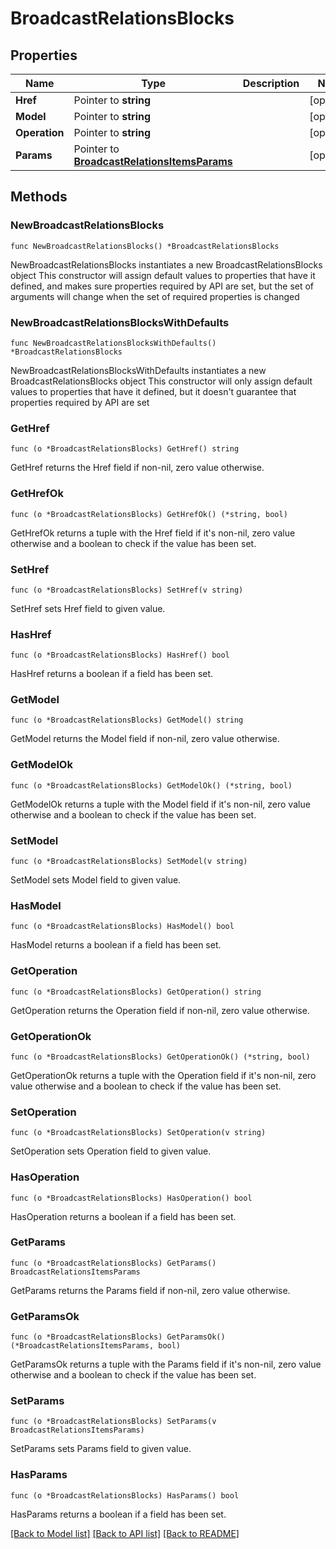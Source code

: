 # BroadcastRelationsBlocks

## Properties

Name | Type | Description | Notes
------------ | ------------- | ------------- | -------------
**Href** | Pointer to **string** |  | [optional] 
**Model** | Pointer to **string** |  | [optional] 
**Operation** | Pointer to **string** |  | [optional] 
**Params** | Pointer to [**BroadcastRelationsItemsParams**](BroadcastRelationsItemsParams.md) |  | [optional] 

## Methods

### NewBroadcastRelationsBlocks

`func NewBroadcastRelationsBlocks() *BroadcastRelationsBlocks`

NewBroadcastRelationsBlocks instantiates a new BroadcastRelationsBlocks object
This constructor will assign default values to properties that have it defined,
and makes sure properties required by API are set, but the set of arguments
will change when the set of required properties is changed

### NewBroadcastRelationsBlocksWithDefaults

`func NewBroadcastRelationsBlocksWithDefaults() *BroadcastRelationsBlocks`

NewBroadcastRelationsBlocksWithDefaults instantiates a new BroadcastRelationsBlocks object
This constructor will only assign default values to properties that have it defined,
but it doesn't guarantee that properties required by API are set

### GetHref

`func (o *BroadcastRelationsBlocks) GetHref() string`

GetHref returns the Href field if non-nil, zero value otherwise.

### GetHrefOk

`func (o *BroadcastRelationsBlocks) GetHrefOk() (*string, bool)`

GetHrefOk returns a tuple with the Href field if it's non-nil, zero value otherwise
and a boolean to check if the value has been set.

### SetHref

`func (o *BroadcastRelationsBlocks) SetHref(v string)`

SetHref sets Href field to given value.

### HasHref

`func (o *BroadcastRelationsBlocks) HasHref() bool`

HasHref returns a boolean if a field has been set.

### GetModel

`func (o *BroadcastRelationsBlocks) GetModel() string`

GetModel returns the Model field if non-nil, zero value otherwise.

### GetModelOk

`func (o *BroadcastRelationsBlocks) GetModelOk() (*string, bool)`

GetModelOk returns a tuple with the Model field if it's non-nil, zero value otherwise
and a boolean to check if the value has been set.

### SetModel

`func (o *BroadcastRelationsBlocks) SetModel(v string)`

SetModel sets Model field to given value.

### HasModel

`func (o *BroadcastRelationsBlocks) HasModel() bool`

HasModel returns a boolean if a field has been set.

### GetOperation

`func (o *BroadcastRelationsBlocks) GetOperation() string`

GetOperation returns the Operation field if non-nil, zero value otherwise.

### GetOperationOk

`func (o *BroadcastRelationsBlocks) GetOperationOk() (*string, bool)`

GetOperationOk returns a tuple with the Operation field if it's non-nil, zero value otherwise
and a boolean to check if the value has been set.

### SetOperation

`func (o *BroadcastRelationsBlocks) SetOperation(v string)`

SetOperation sets Operation field to given value.

### HasOperation

`func (o *BroadcastRelationsBlocks) HasOperation() bool`

HasOperation returns a boolean if a field has been set.

### GetParams

`func (o *BroadcastRelationsBlocks) GetParams() BroadcastRelationsItemsParams`

GetParams returns the Params field if non-nil, zero value otherwise.

### GetParamsOk

`func (o *BroadcastRelationsBlocks) GetParamsOk() (*BroadcastRelationsItemsParams, bool)`

GetParamsOk returns a tuple with the Params field if it's non-nil, zero value otherwise
and a boolean to check if the value has been set.

### SetParams

`func (o *BroadcastRelationsBlocks) SetParams(v BroadcastRelationsItemsParams)`

SetParams sets Params field to given value.

### HasParams

`func (o *BroadcastRelationsBlocks) HasParams() bool`

HasParams returns a boolean if a field has been set.


[[Back to Model list]](../README.md#documentation-for-models) [[Back to API list]](../README.md#documentation-for-api-endpoints) [[Back to README]](../README.md)


